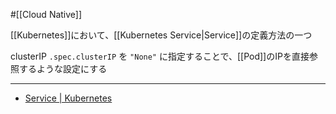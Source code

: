 #[[Cloud Native]]

[[Kubernetes]]において、[[Kubernetes Service|Service]]の定義方法の一つ

clusterIP `.spec.clusterIP` を `"None"` に指定することで、[[Pod]]のIPを直接参照するような設定にする

---

- [Service | Kubernetes](https://kubernetes.io/ja/docs/concepts/services-networking/service/#headless-service)